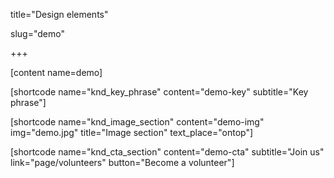 title="Design elements"  

slug="demo"

+++

[content name=demo]

[shortcode name="knd_key_phrase" content="demo-key" subtitle="Key phrase"]

[shortcode name="knd_image_section" content="demo-img" img="demo.jpg" title="Image section" text_place="ontop"]

[shortcode name="knd_cta_section" content="demo-cta" subtitle="Join us" link="page/volunteers" button="Become a volunteer"]
